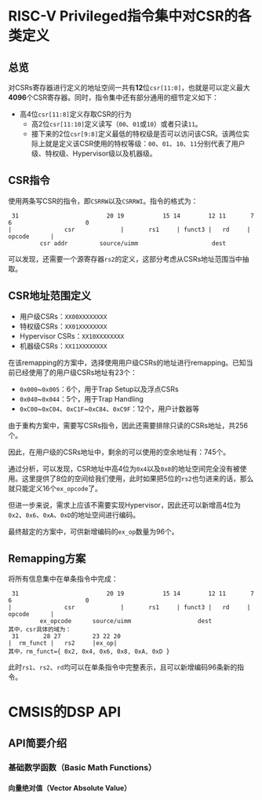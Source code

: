 # RISC-V Privileged指令集中对CSR的各类定义

## 总览

对CSRs寄存器进行定义的地址空间一共有**12**位`csr[11:0]`，也就是可以定义最大**4096**个CSR寄存器。同时，指令集中还有部分通用的细节定义如下：

- 高4位`csr[11:8]`定义存取CSR的行为
  - 高2位`csr[11:10]`定义读写（`00`、`01`或`10`）或者只读`11`。
  - 接下来的2位`csr[9:8]`定义最低的特权级是否可以访问该CSR。该两位实际上就是定义该CSR使用的特权等级：`00`、`01`、`10`、`11`分别代表了用户级、特权级、Hypervisor级以及机器级。

## CSR指令

使用两条写CSR的指令，即`CSRRW`以及`CSRRWI`。指令的格式为：

```
 31							20 19			15 14		 12	11		 7 6					 0
|				csr				|		rs1		| funct3 |	 rd 	|  	opcode  	|
		 csr addr		  source/uimm					  dest
```

可以发现，还需要一个源寄存器`rs2`的定义，这部分考虑从CSRs地址范围当中抽取。

## CSR地址范围定义

- 用户级CSRs：`XX00XXXXXXXX`
- 特权级CSRs：`XX01XXXXXXXX`
- Hypervisor CSRs：`XX10XXXXXXXX`
- 机器级CSRs：`XX11XXXXXXXX`

在该remapping的方案中，选择使用用户级CSRs的地址进行remapping。已知当前已经使用了的用户级CSRs地址有23个：

- `0x000`~`0x005`：6个，用于Trap Setup以及浮点CSRs
- `0x040`~`0x044`：5个，用于Trap Handling
- `0xC00`~`0xC04`、`0xC1F`~`0xC84`、`0xC9F`：12个，用户计数器等

由于重构方案中，需要写CSRs指令，因此还需要排除只读的CSRs地址，共256个。

因此，在用户级的CSRs地址中，剩余的可以使用的空余地址有：745个。

通过分析，可以发现，CSR地址中高4位为`0x4`以及`0x8`的地址空间完全没有被使用。这里提供了8位的空间给我们使用，此时如果把5位的`rs2`也匀进来的话，那么就只能定义16个`ex_opcode`了。

但进一步来说，需求上应该不需要实现Hypervisor，因此还可以新增高4位为`0x2`、`0x6`、`0xA`、`0xD`的地址空间进行编码。

最终敲定的方案中，可供新增编码的`ex_op`数量为96个。

## Remapping方案

将所有信息集中在单条指令中完成：

```
 31							20 19			15 14		 12	11		 7 6					 0
|				csr				|		rs1		| funct3 |	 rd 	|  	opcode  	|
		 ex_opcode		source/uimm					  dest
其中，csr具体的域为：
 31       28 27			23 22 20
|  rm_funct | 	rs2		|ex_op|
其中，rm_funct={ 0x2, 0x4, 0x6, 0x8, 0xA, 0xD }
```

此时`rs1`、`rs2`、`rd`均可以在单条指令中完整表示，且可以新增编码96条新的指令。



# CMSIS的DSP API

## API简要介绍

### 基础数学函数（Basic Math Functions）

#### 向量绝对值（Vector Absolute Value）





